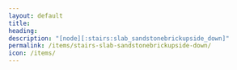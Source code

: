 ```yaml
---
layout: default
title: 
heading: 
description: "[node][:stairs:slab_sandstonebrickupside_down]"
permalink: /items/stairs-slab-sandstonebrickupside-down/
icon: /items/
---
```


